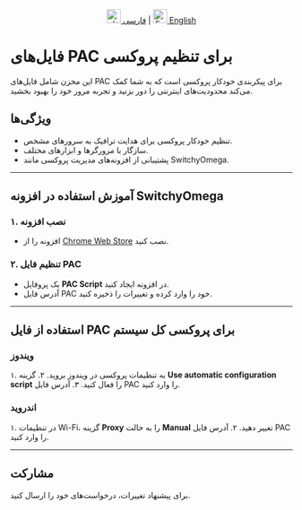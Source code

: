 
<div align="center">
  <a href="README.md"><img src="https://upload.wikimedia.org/wikipedia/commons/c/ca/Flag_of_Iran.svg" alt="فارسی" width="25"/> فارسی</a> |
  <a href="README_EN.md"><img src="https://upload.wikimedia.org/wikipedia/commons/a/a4/Flag_of_the_United_States.svg" alt="English" width="25"/> English</a>
</div>

# فایل‌های PAC برای تنظیم پروکسی

این مخزن شامل فایل‌های PAC برای پیکربندی خودکار پروکسی است که به شما کمک می‌کند محدودیت‌های اینترنتی را دور بزنید و تجربه مرور خود را بهبود بخشید.

## **ویژگی‌ها**
- تنظیم خودکار پروکسی برای هدایت ترافیک به سرورهای مشخص.
- سازگار با مرورگرها و ابزارهای مختلف.
- پشتیبانی از افزونه‌های مدیریت پروکسی مانند SwitchyOmega.

---

## **آموزش استفاده در افزونه SwitchyOmega**

### ۱. نصب افزونه
- افزونه را از [Chrome Web Store](https://chromewebstore.google.com/detail/padekgcemlokbadohgkifijomclgjgif) نصب کنید.

### ۲. تنظیم فایل PAC
- یک پروفایل **PAC Script** در افزونه ایجاد کنید.
- آدرس فایل PAC خود را وارد کرده و تغییرات را ذخیره کنید.

---

## **استفاده از فایل PAC برای پروکسی کل سیستم**

### **ویندوز**
۱. به تنظیمات پروکسی در ویندوز بروید.
۲. گزینه **Use automatic configuration script** را فعال کنید.
۳. آدرس فایل PAC را وارد کنید.

### **اندروید**
۱. در تنظیمات Wi-Fi، گزینه **Proxy** را به حالت **Manual** تغییر دهید.
۲. آدرس فایل PAC را وارد کنید.

---

## مشارکت
برای پیشنهاد تغییرات، درخواست‌های خود را ارسال کنید.
